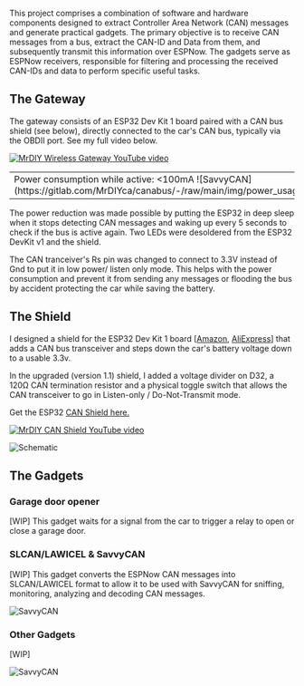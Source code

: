 This project comprises a combination of software and hardware components designed to extract Controller Area Network (CAN) messages and generate practical gadgets. The primary objective is to receive CAN messages from a bus, extract the CAN-ID and Data from them, and subsequently transmit this information over ESPNow. The gadgets serve as ESPNow receivers, responsible for filtering and processing the received CAN-IDs and data to perform specific useful tasks.

## The Gateway

The gateway consists of an ESP32 Dev Kit 1 board paired with a CAN bus shield (see below), directly connected to the car's CAN bus, typically via the OBDII port. See my full video below.

[![MrDIY Wireless Gateway YouTube video](https://img.youtube.com/vi/XiqU5wpnupk/0.jpg)](https://www.youtube.com/watch?v=XiqU5wpnupk)

<table>
<tr>

<td>
Power consumption while active: <100mA 
![SavvyCAN](https://gitlab.com/MrDIYca/canabus/-/raw/main/img/power_usage_active.png)</td>
<td>
Power consumption while sleep with LEDs removed: <10 mA 
![SavvyCAN](https://gitlab.com/MrDIYca/canabus/-/raw/main/img/power_usage_idle.png)
</td>

</tr>
</table>


The power reduction was made possible by putting the ESP32 in deep sleep when it stops detecting CAN messages and waking up every 5 seconds to check if the bus is active again. Two LEDs were desoldered from the ESP32 DevKit v1 and the shield. 

The CAN tranceiver's Rs pin was changed to connect to 3.3V instead of Gnd to put it in low power/ listen only mode. This helps with the power consumption and prevent it from sending any messages or flooding the bus by accident protecting the car while saving the battery.

## The Shield

I designed a shield for the ESP32 Dev Kit 1 board [<a href='https://geni.us/jS2Lx1W'>Amazon</a>, <a href='https://s.click.aliexpress.com/e/_DmhOymx'>AliExpress</a>] that adds a CAN bus transceiver and steps down the car's battery voltage down to a usable 3.3v.

In the upgraded (version 1.1) shield, I added a voltage divider on D32, a 120Ω CAN termination resistor and a physical toggle switch that allows the CAN transceiver to go in Listen-only / Do-Not-Transmit mode.

Get the ESP32 <a href="https://store.mrdiy.ca/p/esp32-can-bus-shield/"> CAN Shield here.</a>

[![MrDIY CAN Shield YouTube video](https://img.youtube.com/vi/Se2KCVyD7CM/0.jpg)](https://www.youtube.com/watch?v=Se2KCVyD7CM)


![Schematic](https://gitlab.com/MrDIYca/canabus/-/raw/main/img/schematic_can_shield__esp32_v1.2.png)


## The Gadgets

### Garage door opener

[WIP] This gadget waits for a signal from the car to trigger a relay to open or close a garage door. 

### SLCAN/LAWICEL & SavvyCAN

[WIP] This gadget converts the ESPNow CAN messages into SLCAN/LAWICEL format to allow it to be used with SavvyCAN for sniffing, monitoring, analyzing and decoding CAN messages. 

![SavvyCAN](https://gitlab.com/MrDIYca/canabus/-/raw/main/img/savvycan.png)

### Other Gadgets

[WIP]

![SavvyCAN](https://gitlab.com/MrDIYca/canabus/-/raw/main/img/gadget_tesla_screen.png)


